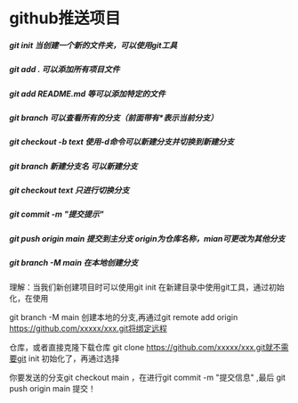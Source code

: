 # 				github推送项目

##### git init  当创建一个新的文件夹，可以使用git工具

##### git add . 可以添加所有项目文件

##### git add README.md 等可以添加特定的文件

##### git branch 可以查看所有的分支（前面带有*表示当前分支）

##### git checkout -b text 使用-d命令可以新建分支并切换到新建分支

##### git branch 新建分支名  可以新建分支

##### git checkout text 只进行切换分支

##### git commit -m "提交提示" 

##### git push origin main 提交到主分支 origin为仓库名称，mian可更改为其他分支

##### git branch -M main 在本地创建分支

理解：当我们新创建项目时可以使用git init 在新建目录中使用git工具，通过初始化，在使用

git branch -M main 创建本地的分支,再通过git remote add origin https://github.com/xxxxx/xxx.git将绑定远程

仓库，或者直接克隆下载仓库 git clone  https://github.com/xxxxx/xxx.git就不需要git init 初始化了，再通过选择 

你要发送的分支git checkout main ，在进行git commit -m "提交信息" ,最后 git push origin main 提交！